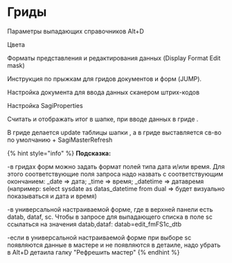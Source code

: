 # Гриды

Параметры выпадающих справочников Alt+D

Цвета

Форматы представления и редактирования данных \(Display Format Edit mask\)

Инструкция по прыжкам для гридов документов и форм \(JUMP\).

Настройка документа для ввода данных сканером штрих-кодов

Настройка SagiProperties

Считать и отображать итог  в шапке, при вводе данных в гриде .

В гриде делается update таблицы шапки , а в гриде выставляется св-во по умолчанию + SagiMasterRefresh

{% hint style="info" %}
**Подсказка:**

-в гридах форм можно задать формат полей типа дата и/или время. Для этого соответствующие поля запроса надо назвать с соответствующим окончанием: \_date =&gt; дата; \_time =&gt; время; \_datetime =&gt; датавремя \(например: select  sysdate as datas\_datetime from dual =&gt; будет визуально показываться и дата и время\)

-в универсальной настраиваемой форме, где в верхней панели есть datab, dataf, sc. Чтобы в запросе для выпадающего списка в поле sc ссылаться на значения datab,dataf: datab=edit\_fmFS1c\_dtb

-если в универсальной настраиваемой форме при выборе sc появляются данные в мастере и не появляются в детаиле, надо убрать в Alt+D детаила галку "Рефрешить мастер"
{% endhint %}



